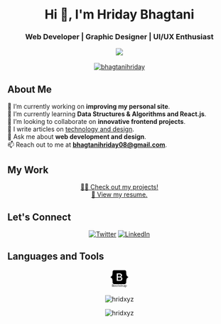 <h1 align="center">Hi 👋, I'm Hriday Bhagtani</h1>
<h3 align="center">Web Developer | Graphic Designer | UI/UX Enthusiast</h3>

<p align="center">
  <img src="https://i.pinimg.com/originals/e8/f4/53/e8f453469a3ec97ecd354df465d73913.gif" width="500px">
</p>

<p align="center">
  <a href="https://twitter.com/bhagtanihriday" target="_blank">
    <img src="https://img.shields.io/twitter/follow/bhagtanihriday?logo=twitter&style=for-the-badge" alt="bhagtanihriday" />
  </a>
</p>

## About Me
🔭 I’m currently working on **improving my personal site**.  
🌱 I’m currently learning **Data Structures & Algorithms and React.js**.  
👯 I’m looking to collaborate on **innovative frontend projects**.  
📝 I write articles on [technology and design](https://twitter.com/bhagtanihriday).  
💬 Ask me about **web development and design**.  
📫 Reach out to me at **bhagtanihriday08@gmail.com**.

## My Work
<p align="center">
  <a href="https://hridxyz.me/">👨‍💻 Check out my projects!</a><br>
  <a href="https://drive.google.com/drive/folders/1jNu1MMGvfnml6DWVETf-xQZIqG5t15PG?usp=sharing">📄 View my resume.</a>
</p>

## Let's Connect
<p align="center">
  <a href="https://twitter.com/bhagtanihriday" target="_blank"><img src="https://raw.githubusercontent.com/rahuldkjain/github-profile-readme-generator/master/src/images/icons/Social/twitter.svg" alt="Twitter" height="30" width="40" /></a>
  <a href="https://linkedin.com/in/hridaybhagtani" target="_blank"><img src="https://raw.githubusercontent.com/rahuldkjain/github-profile-readme-generator/master/src/images/icons/Social/linked-in-alt.svg" alt="LinkedIn" height="30" width="40" /></a>
  <!-- Add other social media links similarly -->
</p>

## Languages and Tools
<p align="center">
  <!-- Icons for different skills -->
  <img src="https://raw.githubusercontent.com/devicons/devicon/master/icons/bootstrap/bootstrap-plain-wordmark.svg" alt="Bootstrap" width="40" height="40"/>
  <!-- Add other icons similarly -->
</p>

<p align="center">
  <img src="https://github-readme-stats.vercel.app/api/top-langs?username=hridxyz&show_icons=true&locale=en&layout=compact" alt="hridxyz" />
</p>

<p align="center">
  <img src="https://github-readme-stats.vercel.app/api?username=hridxyz&show_icons=true&locale=en" alt="hridxyz" />
</p>

